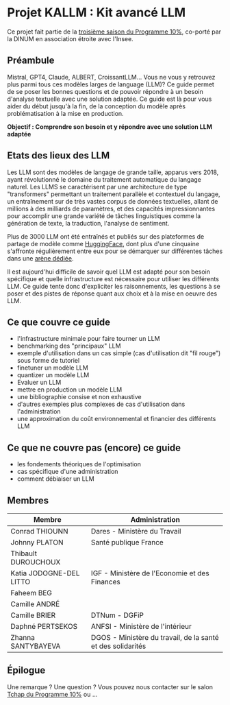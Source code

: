 # Projet KALLM : Kit avancé LLM



Ce projet fait partie de la [troisième saison du Programme 10%](https://10pct.datascience.etalab.studio/les-actualites/saison-3-programme-10/), co-porté par la DINUM en association étroite avec l'Insee.

## Préambule

Mistral, GPT4, Claude, ALBERT, CroissantLLM... Vous ne vous y retrouvez plus parmi tous ces modèles larges de language (LLM)? Ce guide permet de se poser les bonnes questions et de pouvoir répondre à un besoin d'analyse textuelle avec une solution adaptée. Ce guide est là pour vous aider du début jusqu'à la fin, de la conception du modèle après problématisation à la mise en production.

**Objectif : Comprendre son besoin et y répondre avec une solution LLM adaptée**

## Etats des lieux des LLM

Les LLM sont des modèles de langage de grande taille, apparus vers 2018, ayant révolutionné le domaine du traitement automatique du langage naturel. 
Les LLMS se caractérisent par une architecture de type "transformers" permettant un traitement parallèle et contextuel du langage, un entraînement sur de très vastes corpus de données textuelles, allant de millions à des milliards de paramètres, et des capacités impressionnantes pour accomplir une grande variété de tâches linguistiques comme la génération de texte, la traduction, l'analyse de sentiment.

Plus de 3000 LLM ont été entraînés et publiés sur des plateformes de partage de modèle comme [HuggingFace](https://huggingface.co/spaces/lmsys/chatbot-arena-leaderboard), dont plus d'une cinquaine s'affronte régulièrement entre eux pour se démarquer sur différentes tâches dans une [arène dédiée](https://huggingface.co/spaces/lmsys/chatbot-arena-leaderboard).

Il est aujourd'hui difficile de savoir quel LLM est adapté pour son besoin spécifique et quelle infrastructure est nécessaire pour utiliser les différents LLM. Ce guide tente donc d'expliciter les raisonnements, les questions à se poser et des pistes de réponse quant aux choix et à la mise en oeuvre des LLM.


## Ce que couvre ce guide

* l'infrastructure minimale pour faire tourner un LLM
* benchmarking des "principaux" LLM
* exemple d'utilisation dans un cas simple (cas d'utilisation dit "fil rouge") sous forme de tutoriel
* finetuner un modèle LLM
* quantizer un modèle LLM
* Evaluer un LLM
* mettre en production un modèle LLM
* une bibliographie consise et non exhaustive
* d'autres exemples plus complexes de cas d'utilisation dans l'administration
* une approximation du coût environnemental et financier des différents LLM

## Ce que ne couvre pas (encore) ce guide

* les fondements théoriques de l'optimisation
* cas spécifique d'une administration
* comment débiaiser un LLM

## Membres

| Membre | Administration |
| ------ | -------------- |
|Conrad THIOUNN| Dares - Ministère du Travail                |
|  Johnny PLATON      | Santé publique France               |
|    Thibault DUROUCHOUX    |                |
|    Katia JODOGNE-DEL LITTO    | IGF - Ministère de l'Economie et des Finances       |
|   Faheem BEG     |                |
| Camille ANDRÉ| |
| Camille BRIER | DTNum - DGFiP |
| Daphné PERTSEKOS | ANFSI - Ministère de l'intérieur|
| Zhanna SANTYBAYEVA | DGOS - Ministère du travail, de la santé et des solidarités|

 ## Épilogue

 Une remarque ? Une question ? Vous pouvez nous contacter sur le salon [Tchap du Programme 10%](!hMSAqEDoNuxyPzFiLH:agent.dinum.tchap.gouv.fr) ou ...

